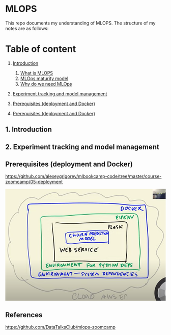 # MLOPS

This repo documents my understanding of MLOPS. The structure of my notes are as follows:

# Table of content

1. [Introduction](#1)
    1. [What is MLOPS](#2)
    2. [MLOps maturity model](#3)
    3. [Why do we need MLOps](#4)


2. [Experiment tracking and model management](#5)


8. [Prerequisites (deployment and Docker)](#11)
9. [Prerequisites (deployment and Docker)](#12)


<a name="1"></a>
## 1. Introduction


<a name="5"></a>
## 2. Experiment tracking and model management

<a name="8"></a>
## Prerequisites (deployment and Docker)

https://github.com/alexeygrigorev/mlbookcamp-code/tree/master/course-zoomcamp/05-deployment

![](https://raw.githubusercontent.com/DanialArab/images/main/MLOPS/Deployment.PNG)

<a name="9"></a>
## References

https://github.com/DataTalksClub/mlops-zoomcamp
